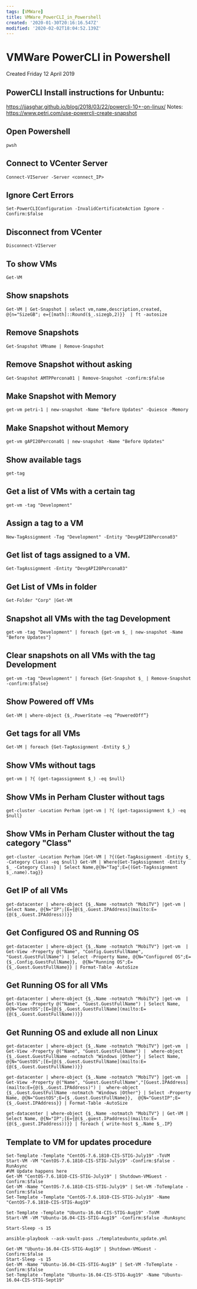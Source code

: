 ```yaml
---
tags: [VMWare]
title: VMWare_PowerCLI_in_Powershell
created: '2020-01-30T20:16:16.547Z'
modified: '2020-02-02T18:04:52.139Z'
---
```


# VMWare PowerCLI in Powershell
Created Friday 12 April 2019

## PowerCLI Install instructions for Unbuntu: 
<https://jjasghar.github.io/blog/2018/03/22/powercli-10+-on-linux/>
Notes: <https://www.petri.com/use-powercli-create-snapshot>

## Open Powershell
`pwsh`

## Connect to VCenter Server
`Connect-VIServer -Server <connect_IP>`

## Ignore Cert Errors
`Set-PowerCLIConfiguration -InvalidCertificateAction Ignore -Confirm:$false`

## Disconnect from VCenter
`Disconnect-VIServer`

## To show VMs
`Get-VM`

## Show snapshots
`Get-VM | Get-Snapshot | select vm,name,description,created, @{n="SizeGB"; e={[math]::Round($_.sizegb,2)}}  | ft -autosize`

## Remove Snapshots
`Get-Snapshot VMname | Remove-Snapshot`

## Remove Snapshot without asking
`Get-Snapshot AMTPPercona01 | Remove-Snapshot -confirm:$false`

## Make Snapshot with Memory
`get-vm petri-1 | new-snapshot -Name "Before Updates" -Quiesce -Memory`

## Make Snapshot without Memory
`get-vm gAPI20Percona01 | new-snapshot -Name "Before Updates"`

## Show available tags
`get-tag`

## Get a list of VMs with a certain tag
`get-vm -tag "Development"`

## Assign a tag to a VM
`New-TagAssignment -Tag "Development" -Entity "DevgAPI20Percona03"`

## Get list of tags assigned to a VM. 
`Get-TagAssignment -Entity "DevgAPI20Percona03"`

## Get List of VMs in folder 
`Get-Folder "Corp" |Get-VM`

## Snapshot all VMs with the tag Development
`get-vm -tag "Development" | foreach {get-vm $_ | new-snapshot -Name "Before Updates"}`

## Clear snapshots on all VMs with the tag Development
`get-vm -tag "Development" | foreach {Get-Snapshot $_ | Remove-Snapshot -confirm:$false}`

## Show Powered off VMs
`Get-VM | where-object {$_.PowerState –eq “PoweredOff”}`

## Get tags for all VMs
`Get-VM | foreach {Get-TagAssignment -Entity $_}`

## Show VMs without tags
`get-vm | ?{ (get-tagassignment $_) -eq $null}`

## Show VMs in Perham Cluster without tags
`get-cluster -Location Perham |get-vm | ?{ (get-tagassignment $_) -eq $null}`

## Show VMs in Perham Cluster without the tag category "Class"
`get-cluster -Location Perham |Get-VM | ?{(Get-TagAssignment -Entity $_ -Category Class) -eq $null}
Get-VM | Where{Get-TagAssignment -Entity $_ -Category Class} | Select Name,@{N="Tag";E={(Get-TagAssignment $_.name).tag}}`


## Get IP of all VMs
`get-datacenter | where-object {$_.Name -notmatch "MobiTV"} |get-vm | Select Name, @{N="IP";[E={@($_.Guest.IPAddress](mailto:E={@($_.Guest.IPAddress))}}`

## Get Configured OS and Running OS
`get-datacenter | where-object {$_.Name -notmatch "MobiTV"} |get-vm  | Get-View -Property @("Name", "Config.GuestFullName", "Guest.GuestFullName") | Select -Property Name, @{N="Configured OS";E={$_.Config.GuestFullName}},  @{N="Running OS";E={$_.Guest.GuestFullName}} | Format-Table -AutoSize`

## Get Running OS for all VMs
`get-datacenter | where-object {$_.Name -notmatch "MobiTV"} |get-vm  | Get-View -Property @("Name", "Guest.GuestFullName") | Select Name, @{N="GuestOS";[E={@($_.Guest.GuestFullName](mailto:E={@($_.Guest.GuestFullName))}}`

## Get Running OS and exlude all non Linux
`get-datacenter | where-object {$_.Name -notmatch "MobiTV"} |get-vm  | Get-View -Property @("Name", "Guest.GuestFullName") |  where-object {$_.Guest.GuestFullName -notmatch "Windows |Other"} | Select Name, @{N="GuestOS";[E={@($_.Guest.GuestFullName](mailto:E={@($_.Guest.GuestFullName))}}`

`get-datacenter | where-object {$_.Name -notmatch "MobiTV"} |get-vm  | Get-View -Property @("Name", "Guest.GuestFullName","[Guest.IPAddress](mailto:E={@($_.Guest.IPAddress)") |  where-object {$_.Guest.GuestFullName -notmatch "Windows |Other"} | Select -Property Name, @{N="GuestOS";E={$_.Guest.GuestFullName}},  @{N="GuestIP";E={$_.Guest.IPAddress}} | Format-Table -AutoSize`

`get-datacenter | where-object {$_.Name -notmatch "MobiTV"} | Get-VM | Select Name, @{N="IP";[E={@($_.guest.IPaddress](mailto:E={@($_.guest.IPaddress))}} | foreach { write-host $_.Name $_.IP}`

## Template to VM for updates procedure
```
Set-Template -Template "CentOS-7.6.1810-CIS-STIG-July19" -ToVM
Start-VM -VM "CentOS-7.6.1810-CIS-STIG-July19" -Confirm:$false -RunAsync
#VM Update happens here
Get-VM "CentOS-7.6.1810-CIS-STIG-July19" | Shutdown-VMGuest -Confirm:$false
Get-VM -Name "CentOS-7.6.1810-CIS-STIG-July19" | Set-VM -ToTemplate -Confirm:$false
Set-Template -Template "CentOS-7.6.1810-CIS-STIG-July19" -Name "CentOS-7.6.1810-CIS-STIG-Aug19"
```

```
Set-Template -Template "Ubuntu-16.04-CIS-STIG-Aug19" -ToVM
Start-VM -VM "Ubuntu-16.04-CIS-STIG-Aug19" -Confirm:$false -RunAsync 

Start-Sleep -s 15

ansible-playbook --ask-vault-pass ./templateubuntu_update.yml

Get-VM "Ubuntu-16.04-CIS-STIG-Aug19" | Shutdown-VMGuest -Confirm:$false
Start-Sleep -s 15
Get-VM -Name "Ubuntu-16.04-CIS-STIG-Aug19" | Set-VM -ToTemplate -Confirm:$false
Set-Template -Template "Ubuntu-16.04-CIS-STIG-Aug19" -Name "Ubuntu-16.04-CIS-STIG-Sept19"
```








